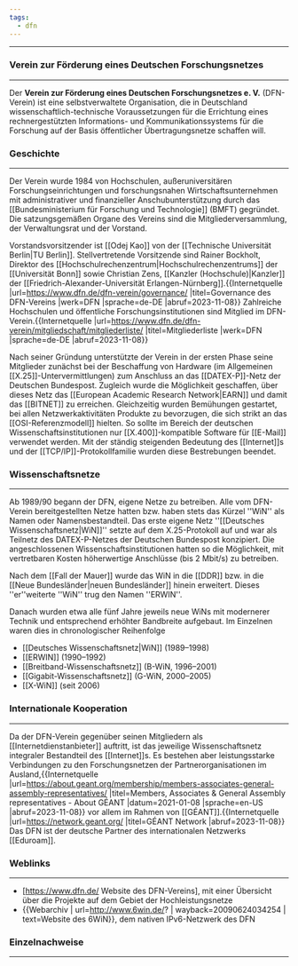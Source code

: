 ```yaml
---
tags:
  - dfn
---
```

***

### Verein zur Förderung eines Deutschen Forschungsnetzes
***

Der **Verein zur Förderung eines Deutschen Forschungsnetzes e. V.** (DFN-Verein) ist eine selbstverwaltete Organisation, die in Deutschland wissenschaftlich-technische Voraussetzungen für die Errichtung eines rechnergestützten Informations- und Kommunikationssystems für die Forschung auf der Basis öffentlicher Übertragungsnetze schaffen will.

### Geschichte
***

Der Verein wurde 1984 von Hochschulen, außeruniversitären Forschungseinrichtungen und forschungsnahen Wirtschaftsunternehmen mit administrativer und finanzieller Anschubunterstützung durch das [[Bundesministerium für Forschung und Technologie]] (BMFT) gegründet.
Die satzungsgemäßen Organe des Vereins sind die Mitgliederversammlung, der Verwaltungsrat und der Vorstand.

Vorstandsvorsitzender ist [[Odej Kao]] von der [[Technische Universität Berlin|TU Berlin]]. Stellvertretende Vorsitzende sind Rainer Bockholt, Direktor des [[Hochschulrechenzentrum|Hochschulrechenzentrums]] der [[Universität Bonn]] sowie Christian Zens, [[Kanzler (Hochschule)|Kanzler]] der [[Friedrich-Alexander-Universität Erlangen-Nürnberg]].<ref>{{Internetquelle |url=https://www.dfn.de/dfn-verein/governance/ |titel=Governance des DFN-Vereins |werk=DFN |sprache=de-DE |abruf=2023-11-08}}</ref> Zahlreiche Hochschulen und öffentliche Forschungsinstitutionen sind Mitglied im DFN-Verein.<ref>{{Internetquelle |url=https://www.dfn.de/dfn-verein/mitgliedschaft/mitgliederliste/ |titel=Mitgliederliste |werk=DFN |sprache=de-DE |abruf=2023-11-08}}</ref>

Nach seiner Gründung unterstützte der Verein in der ersten Phase seine Mitglieder zunächst bei der Beschaffung von Hardware (im Allgemeinen [[X.25]]-Untervermittlungen) zum Anschluss an das [[DATEX-P]]-Netz der Deutschen Bundespost. Zugleich wurde die Möglichkeit geschaffen, über dieses Netz das [[European Academic Research Network|EARN]] und damit das [[BITNET]] zu erreichen. Gleichzeitig wurden Bemühungen gestartet, bei allen Netzwerkaktivitäten Produkte zu bevorzugen, die sich strikt an das [[OSI-Referenzmodell]] hielten. So sollte im Bereich der deutschen Wissenschaftsinstitutionen nur [[X.400]]-kompatible Software für [[E-Mail]] verwendet werden. Mit der ständig steigenden Bedeutung des [[Internet]]s und der [[TCP/IP]]-Protokollfamilie wurden diese Bestrebungen beendet.

### Wissenschaftsnetze
***

Ab 1989/90 begann der DFN, eigene Netze zu betreiben. Alle vom DFN-Verein bereitgestellten Netze hatten bzw. haben stets das Kürzel ''WiN'' als Namen oder Namensbestandteil. Das erste eigene Netz ''[[Deutsches Wissenschaftsnetz|WiN]]'' setzte auf dem X.25-Protokoll auf und war als Teilnetz des DATEX-P-Netzes der Deutschen Bundespost konzipiert. Die angeschlossenen Wissenschaftsinstitutionen hatten so die Möglichkeit, mit vertretbaren Kosten höherwertige Anschlüsse (bis 2 Mbit/s) zu betreiben.

Nach dem [[Fall der Mauer]] wurde das WiN in die [[DDR]] bzw. in die [[Neue Bundesländer|neuen Bundesländer]] hinein erweitert. Dieses ''er''weiterte ''WiN'' trug den Namen ''ERWIN''.

Danach wurden etwa alle fünf Jahre jeweils neue WiNs mit modernerer Technik und entsprechend erhöhter Bandbreite aufgebaut. Im Einzelnen waren dies in chronologischer Reihenfolge
* [[Deutsches Wissenschaftsnetz|WiN]] (1989–1998)
* [[ERWIN]] (1990–1992)
* [[Breitband-Wissenschaftsnetz]] (B-WiN, 1996–2001)
* [[Gigabit-Wissenschaftsnetz]] (G-WiN, 2000–2005)
* [[X-WiN]] (seit 2006)

### Internationale Kooperation
***

Da der DFN-Verein gegenüber seinen Mitgliedern als [[Internetdienstanbieter]] auftritt, ist das jeweilige Wissenschaftsnetz integraler Bestandteil des [[Internet]]s. Es bestehen aber leistungsstarke Verbindungen zu den Forschungsnetzen der Partnerorganisationen im Ausland,<ref>{{Internetquelle |url=https://about.geant.org/membership/members-associates-general-assembly-representatives/ |titel=Members, Associates & General Assembly representatives - About GÉANT |datum=2021-01-08 |sprache=en-US |abruf=2023-11-08}}</ref> vor allem im Rahmen von [[GÉANT]].<ref>{{Internetquelle |url=https://network.geant.org/ |titel=GÉANT Network |abruf=2023-11-08}}</ref>
Das DFN ist der deutsche Partner des internationalen Netzwerks [[Eduroam]].

### Weblinks
***

* [https://www.dfn.de/ Website des DFN-Vereins], mit einer Übersicht über die Projekte auf dem Gebiet der Hochleistungsnetze
* {{Webarchiv | url=http://www.6win.de/? | wayback=20090624034254 | text=Website des 6WiN}}, dem nativen IPv6-Netzwerk des DFN

### Einzelnachweise
***

